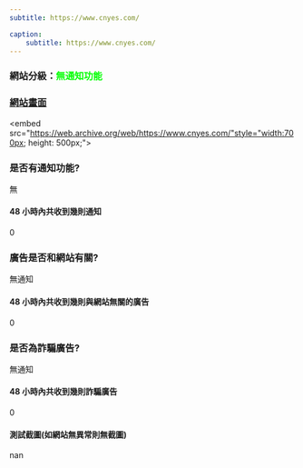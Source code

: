 ```yaml
---
subtitle: https://www.cnyes.com/

caption:
	subtitle: https://www.cnyes.com/
---
```


<h3>網站分級：<font color="#00FF00">無通知功能</font></h3>

### [網站畫面](https://www.cnyes.com/)
<embed src="https://web.archive.org/web/https://www.cnyes.com/"style="width:700px; height: 500px;">

### 是否有通知功能?
無

#### 48 小時內共收到幾則通知
0

### 廣告是否和網站有關?
無通知

#### 48 小時內共收到幾則與網站無關的廣告
0

### 是否為詐騙廣告?
無通知

#### 48 小時內共收到幾則詐騙廣告
0

#### 測試截圖(如網站無異常則無截圖)
nan

